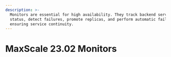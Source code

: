 ```yaml
---
description: >-
  Monitors are essential for high availability. They track backend server
  status, detect failures, promote replicas, and perform automatic failovers,
  ensuring service continuity.
---
```


# MaxScale 23.02 Monitors

